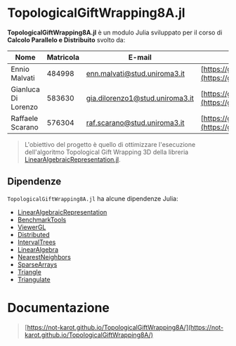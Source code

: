 # TopologicalGiftWrapping8A.jl

**TopologicalGiftWrapping8A.jl** è un modulo Julia
sviluppato per il corso di **Calcolo Parallelo e Distribuito** svolto da:

| Nome | Matricola | E-mail | Profilo Github |
| --- | --- | --- | --- |
| Ennio Malvati | 484998 | enn.malvati@stud.uniroma3.it | [https://github.com/Ennio28](https://github.com/Ennio28) |
| Gianluca Di Lorenzo | 583630 | gia.dilorenzo1@stud.uniroma3.it | [https://github.com/CostaG25](https://github.com/CostaG25) |
| Raffaele Scarano | 576304 | raf.scarano@stud.uniroma3.it | [https://github.com/not-Karot](https://github.com/not-Karot) |

> L'obiettivo del progetto è quello di ottimizzare l'esecuzione dell'algoritmo Topological Gift
Wrapping 3D della libreria [LinearAlgebraicRepresentation.jl](https://github.com/cvdlab/LinearAlgebraicRepresentation.jl).


## Dipendenze

`TopologicalGiftWrapping8A.jl` ha alcune dipendenze Julia:

- [LinearAlgebraicRepresentation](https://cvdlab.github.io/LinearAlgebraicRepresentation.jl)
- [BenchmarkTools](https://github.com/JuliaCI/BenchmarkTools.jl)
- [ViewerGL](https://github.com/cvdlab/ViewerGL.jl)
- [Distributed](https://docs.julialang.org/en/v1/stdlib/Distributed/)
- [IntervalTrees](https://github.com/BioJulia/IntervalTrees.jl)
- [LinearAlgebra](https://docs.julialang.org/en/v1/stdlib/LinearAlgebra/)
- [NearestNeighbors](https://github.com/KristofferC/NearestNeighbors.jl)
- [SparseArrays](https://docs.julialang.org/en/v1/stdlib/SparseArrays/)
- [Triangle](https://github.com/cvdlab/Triangle.jl)
- [Triangulate](https://github.com/JuliaGeometry/Triangulate.jl)


# Documentazione

> [https://not-karot.github.io/TopologicalGiftWrapping8A/](https://not-karot.github.io/TopologicalGiftWrapping8A/)
